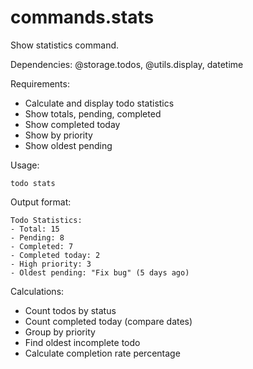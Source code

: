 # commands.stats

Show statistics command.

Dependencies: @storage.todos, @utils.display, datetime

Requirements:
- Calculate and display todo statistics
- Show totals, pending, completed
- Show completed today
- Show by priority
- Show oldest pending

Usage:
```
todo stats
```

Output format:
```
Todo Statistics:
- Total: 15
- Pending: 8
- Completed: 7
- Completed today: 2
- High priority: 3
- Oldest pending: "Fix bug" (5 days ago)
```

Calculations:
- Count todos by status
- Count completed today (compare dates)
- Group by priority
- Find oldest incomplete todo
- Calculate completion rate percentage